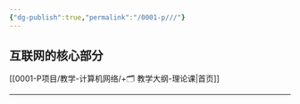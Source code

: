 ```yaml
---
{"dg-publish":true,"permalink":"/0001-p///"}
---
```


## 互联网的核心部分
[[0001-P项目/教学-计算机网络/+🗂️ 教学大纲-理论课\|首页]]

---
